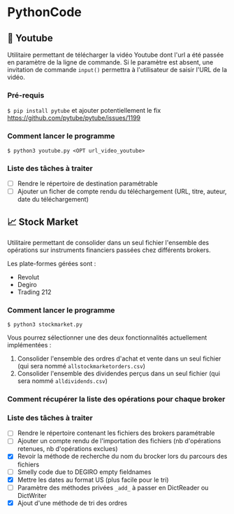 # PythonCode

## :movie_camera: Youtube
Utilitaire permettant de télécharger la vidéo Youtube dont l'url a été passée en paramètre de la ligne de commande. Si le paramètre est absent, une invitation de commande `input()` permettra à l'utilisateur de saisir l'URL de la vidéo.

### Pré-requis
```$ pip install pytube```
et ajouter potentiellement le fix https://github.com/pytube/pytube/issues/1199


### Comment lancer le programme
```$ python3 youtube.py <OPT url_video_youtube>```

### Liste des tâches à traiter
- [ ] Rendre le répertoire de destination paramétrable
- [ ] Ajouter un ficher de compte rendu du téléchargement (URL, titre, auteur, date du téléchargement)

## :chart_with_upwards_trend: Stock Market
Utilitaire permettant de consolider dans un seul fichier l'ensemble des opérations sur instruments financiers passées chez différents brokers.

Les plate-formes gérées sont :
- Revolut
- Degiro
- Trading 212

### Comment lancer le programme
```$ python3 stockmarket.py```

Vous pourrez sélectionner une des deux fonctionnalités actuellement implémentées :
1. Consolider l'ensemble des ordres d'achat et vente dans un seul fichier (qui sera nommé `allstockmarketorders.csv`)
2. Consolider l'ensemble des dividendes perçus dans un seul fichier (qui sera nommé `alldividends.csv`)

### Comment récupérer la liste des opérations pour chaque broker


### Liste des tâches à traiter
- [ ] Rendre le répertoire contenant les fichiers des brokers paramétrable
- [ ] Ajouter un compte rendu de l'importation des fichiers (nb d'opérations retenues, nb d'opérations exclues)
- [x] Revoir la méthode de recherche du nom du brocker lors du parcours des fichiers
- [ ] Smelly code due to DEGIRO empty fieldnames
- [x] Mettre les dates au format US (plus facile pour le tri)
- [ ] Paramètre des méthodes privées ```_add_``` à passer en DictReader ou DictWriter
- [x] Ajout d'une méthode de tri des ordres